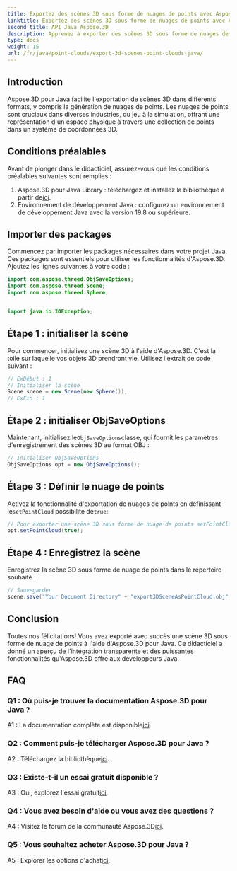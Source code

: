 ```yaml
---
title: Exportez des scènes 3D sous forme de nuages de points avec Aspose.3D pour Java
linktitle: Exportez des scènes 3D sous forme de nuages de points avec Aspose.3D pour Java
second_title: API Java Aspose.3D
description: Apprenez à exporter des scènes 3D sous forme de nuages de points en Java avec Aspose.3D. Améliorez vos applications avec de puissants graphiques et visualisations 3D.
type: docs
weight: 15
url: /fr/java/point-clouds/export-3d-scenes-point-clouds-java/
---
```

## Introduction

Aspose.3D pour Java facilite l'exportation de scènes 3D dans différents formats, y compris la génération de nuages de points. Les nuages de points sont cruciaux dans diverses industries, du jeu à la simulation, offrant une représentation d'un espace physique à travers une collection de points dans un système de coordonnées 3D.

## Conditions préalables

Avant de plonger dans le didacticiel, assurez-vous que les conditions préalables suivantes sont remplies :

1.  Aspose.3D pour Java Library : téléchargez et installez la bibliothèque à partir de[ici](https://releases.aspose.com/3d/java/).
2. Environnement de développement Java : configurez un environnement de développement Java avec la version 19.8 ou supérieure.

## Importer des packages

Commencez par importer les packages nécessaires dans votre projet Java. Ces packages sont essentiels pour utiliser les fonctionnalités d'Aspose.3D. Ajoutez les lignes suivantes à votre code :

```java
import com.aspose.threed.ObjSaveOptions;
import com.aspose.threed.Scene;
import com.aspose.threed.Sphere;


import java.io.IOException;
```

## Étape 1 : initialiser la scène

Pour commencer, initialisez une scène 3D à l'aide d'Aspose.3D. C'est la toile sur laquelle vos objets 3D prendront vie. Utilisez l'extrait de code suivant :

```java
// ExDébut : 1
// Initialiser la scène
Scene scene = new Scene(new Sphere());
// ExFin : 1
```

## Étape 2 : initialiser ObjSaveOptions

 Maintenant, initialisez le`ObjSaveOptions`classe, qui fournit les paramètres d'enregistrement des scènes 3D au format OBJ :

```java
// Initialiser ObjSaveOptions
ObjSaveOptions opt = new ObjSaveOptions();
```

## Étape 3 : Définir le nuage de points

 Activez la fonctionnalité d'exportation de nuages de points en définissant le`setPointCloud` possibilité de`true`:

```java
// Pour exporter une scène 3D sous forme de nuage de points setPointCloud
opt.setPointCloud(true);
```

## Étape 4 : Enregistrez la scène

Enregistrez la scène 3D sous forme de nuage de points dans le répertoire souhaité :

```java
// Sauvegarder
scene.save("Your Document Directory" + "export3DSceneAsPointCloud.obj", opt);
```

## Conclusion

Toutes nos félicitations! Vous avez exporté avec succès une scène 3D sous forme de nuage de points à l'aide d'Aspose.3D pour Java. Ce didacticiel a donné un aperçu de l'intégration transparente et des puissantes fonctionnalités qu'Aspose.3D offre aux développeurs Java.

## FAQ

### Q1 : Où puis-je trouver la documentation Aspose.3D pour Java ?

 A1 : La documentation complète est disponible[ici](https://reference.aspose.com/3d/java/).

### Q2 : Comment puis-je télécharger Aspose.3D pour Java ?

 A2 : Téléchargez la bibliothèque[ici](https://releases.aspose.com/3d/java/).

### Q3 : Existe-t-il un essai gratuit disponible ?

 A3 : Oui, explorez l'essai gratuit[ici](https://releases.aspose.com/).

### Q4 : Vous avez besoin d'aide ou vous avez des questions ?

 A4 : Visitez le forum de la communauté Aspose.3D[ici](https://forum.aspose.com/c/3d/18).

### Q5 : Vous souhaitez acheter Aspose.3D pour Java ?

 A5 : Explorer les options d'achat[ici](https://purchase.aspose.com/buy).